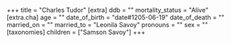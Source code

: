+++
title = "Charles Tudor"
[extra]
ddb = ""
mortality_status = "Alive"
[extra.cha]
age = ""
date_of_birth = "date#1205-06-19"
date_of_death = ""
married_on = ""
married_to = "Leonila Savoy"
pronouns = ""
sex = ""
[taxonomies]
children = ["Samson Savoy"]
+++

